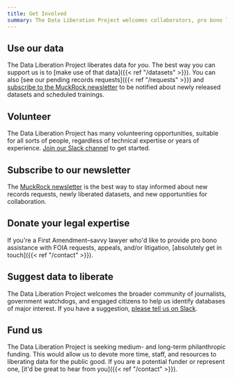 ```yaml
---
title: Get Involved
summary: The Data Liberation Project welcomes collaborators, pro bono lawyers, funders, and pretty much anyone else.
---
```


## Use our data

The Data Liberation Project liberates data for *you*. The best way you can support us is to [make use of that data]({{< ref "/datasets" >}}). You can also [see our pending records requests]({{< ref "/requests" >}}) and [subscribe to the MuckRock newsletter](https://www.muckrock.com/newsletters/) to be notified about newly released datasets and scheduled trainings.

## Volunteer

The Data Liberation Project has many volunteering opportunities, suitable for all sorts of people, regardless of technical expertise or years of experience. [Join our Slack channel](https://www.muckrock.com/slack/) to get started.

## Subscribe to our newsletter

The [MuckRock newsletter](https://www.muckrock.com/newsletters/) is the best way to stay informed about new records requests, newly liberated datasets, and new opportunities for collaboration.

## Donate your legal expertise

If you're a First Amendment–savvy lawyer who'd like to provide pro bono assistance with FOIA requests, appeals, and/or litigation, [absolutely get in touch]({{< ref "/contact" >}}).

## Suggest data to liberate

The Data Liberation Project welcomes the broader community of journalists, government watchdogs, and engaged citizens to help us identify databases of major interest. If you have a suggestion, [please tell us on Slack](https://www.muckrock.com/slack/).

## Fund us

The Data Liberation Project is seeking medium- and long-term philanthropic funding. This would allow us to devote more time, staff, and resources to liberating data for the public good. If you are a potential funder or represent one, [it'd be great to hear from you]({{< ref "/contact" >}}).

